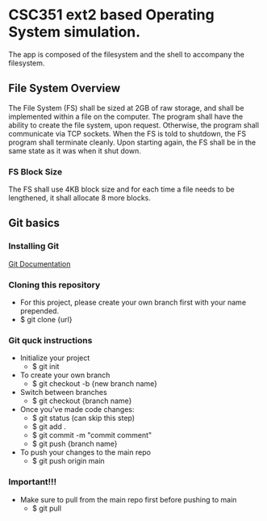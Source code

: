 # CSC351 ext2 based Operating System simulation.
The app is composed of the filesystem and the shell to accompany the filesystem.

## File System Overview
The File System (FS) shall be sized at 2GB of raw storage, and shall be implemented within a file on the computer.
The program shall have the ability to create the file system, upon request. Otherwise, the program shall communicate via TCP sockets.
When the FS is told to shutdown, the FS program shall terminate cleanly. Upon starting again, the FS shall be in the same state as it was when it shut down.

### FS Block Size
The FS shall use 4KB block size and for each time a file needs to be lengthened, it shall allocate 8 more blocks.

## Git basics
### Installing Git
[Git Documentation](https://git-scm.com/docs)

### Cloning this repository
- For this project, please create your own branch first with your name prepended.
- $ git clone {url}

### Git quck instructions
- Initialize your project
    - $ git init
- To create your own branch
    - $ git checkout -b {new branch name}
- Switch between branches
    - $ git checkout {branch name}
- Once you've made code changes:
    - $ git status (can skip this step)
    - $ git add .
    - $ git commit -m "commit comment"
    - $ git push {branch name}
- To push your changes to the main repo
    - $ git push origin main

### Important!!!
- Make sure to pull from the main repo first before pushing to main
    - $ git pull
